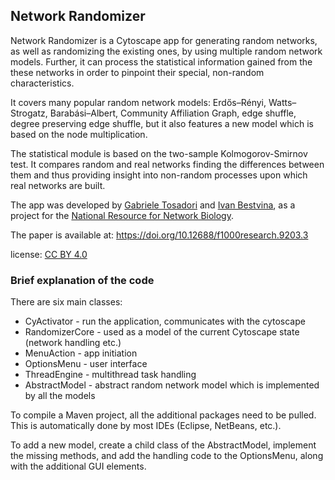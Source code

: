 ## Network Randomizer
Network Randomizer is a Cytoscape app for generating random networks, as well as randomizing the existing ones, by using multiple random network models. Further, it can process the statistical information gained from the these networks in order to pinpoint their  special, non-random characteristics. 

It covers many popular random network models: Erdős–Rényi, Watts–Strogatz, Barabási–Albert, Community Affiliation Graph, edge shuffle, degree preserving edge shuffle, but it also features a new model which is based on the node multiplication. 

The statistical module is based on the two-sample Kolmogorov-Smirnov test. It compares random and real networks finding the differences between them and thus providing insight into non-random processes upon which real networks are built.

The app was developed by [Gabriele Tosadori](https://github.com/gabrielet) and [Ivan Bestvina](https://github.com/ibestvina), as a project for the [National Resource for Network Biology](http://nrnb.org/).

The paper is available at: https://doi.org/10.12688/f1000research.9203.3

license: [CC BY 4.0](https://creativecommons.org/licenses/by/4.0/)

### Brief explanation of the code

There are six main classes:
 - CyActivator - run the application, communicates with the cytoscape
 - RandomizerCore - used as a model of the current Cytoscape state (network handling etc.)
 - MenuAction - app initiation
 - OptionsMenu - user interface
 - ThreadEngine - multithread task handling
 - AbstractModel - abstract random network model which is implemented by all the models
 

To compile a Maven project, all the additional packages need to be pulled. This is automatically done by most IDEs (Eclipse, NetBeans, etc.).

To add a new model, create a child class of the AbstractModel, implement the missing methods, and add the handling code to the OptionsMenu, along with the additional GUI elements.

